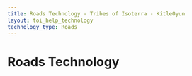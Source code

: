 ```yaml
---
title: Roads Technology - Tribes of Isoterra - KitleOyun
layout: toi_help_technology
technology_type: Roads
---
```


<h1 class="h1">Roads Technology</h1>
